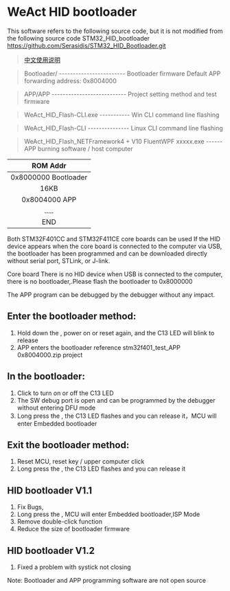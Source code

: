 
# WeAct HID bootloader

This software refers to the following source code, but it is not modified from the following source code
STM32_HID_bootloader https://github.com/Serasidis/STM32_HID_Bootloader.git

> [中文使用说明](/Soft/WeAct_HID_FW_Bootloader/README_zh-CN.md)

> Bootloader/  ------------------------  Bootloader firmware Default APP forwarding address: 0x8004000

> APP/APP   ---------------------------  Project setting method and test firmware

> WeAct_HID_Flash-CLI.exe  ----------- Win CLI command line flashing

> WeAct_HID_Flash-CLI  --------------- Linux CLI command line flashing

> WeAct_HID_Flash_NETFramework4 + V10 FluentWPF xxxxx.exe  ------  APP burning software / host computer

|ROM Addr|
|:--:|
|0x8000000 Bootloader|       
|16KB |        
|0x8004000 APP|  
|..... |
|END|

Both STM32F401CC and STM32F411CE core boards can be used
If the HID device appears when the core board is connected to the computer via USB, the bootloader has been programmed and can be downloaded directly without serial port, STLink, or J-link.

Core board There is no HID device when USB is connected to the computer, there is no bootloader,.Please flash the bootloader to 0x8000000

The APP program can be debugged by the debugger without any impact.

## Enter the bootloader method:
1. Hold down the <KEY key>, power on or reset again, and the C13 LED will blink to release
2. APP enters the bootloader reference stm32f401_test_APP 0x8004000.zip project

## In the bootloader:
1. <KEY key> Click to turn on or off the C13 LED
2. The SW debug port is open and can be programmed by the debugger without entering DFU mode
3. Long press the <KEY key>, the C13 LED flashes and you can release it，MCU will enter Embedded bootloader

## Exit the bootloader method:
1. Reset MCU, reset key / upper computer click <MCU reset>
2. Long press the <KEY key>, the C13 LED flashes and you can release it

## HID bootloader V1.1
1. Fix Bugs,
2. Long press the <KEY key>, MCU will enter Embedded bootloader,ISP Mode
3. Remove double-click function
4. Reduce the size of bootloader firmware

## HID bootloader V1.2
1. Fixed a problem with systick not closing
 
Note: Bootloader and APP programming software are not open source